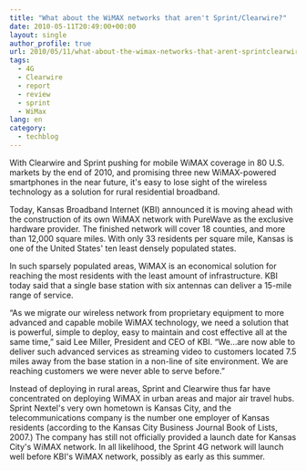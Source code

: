 ```yaml
---
title: "What about the WiMAX networks that aren't Sprint/Clearwire?"
date: 2010-05-11T20:49:00+00:00
layout: single
author_profile: true
url: 2010/05/11/what-about-the-wimax-networks-that-arent-sprintclearwire/
tags:
  - 4G
  - Clearwire
  - report
  - review
  - sprint
  - WiMax
lang: en
category: 
  - techblog
---
```

With Clearwire and Sprint pushing for mobile WiMAX coverage in 80 U.S. markets by the end of 2010, and promising three new WiMAX-powered smartphones in the near future, it's easy to lose sight of the wireless technology as a solution for rural residential broadband. 

Today, Kansas Broadband Internet (KBI) announced it is moving ahead with the construction of its own WiMAX network with PureWave as the exclusive hardware provider. The finished network will cover 18 counties, and more than 12,000 square miles. With only 33 residents per square mile, Kansas is one of the United States' ten least densely populated states. 

In such sparsely populated areas, WiMAX is an economical solution for reaching the most residents with the least amount of infrastructure. KBI today said that a single base station with six antennas can deliver a 15-mile range of service. 

“As we migrate our wireless network from proprietary equipment to more advanced and capable mobile WiMAX technology, we need a solution that is powerful, simple to deploy, easy to maintain and cost effective all at the same time,” said Lee Miller, President and CEO of KBI. “We…are now able to deliver such advanced services as streaming video to customers located 7.5 miles away from the base station in a non-line of site environment. We are reaching customers we were never able to serve before.” 

Instead of deploying in rural areas, Sprint and Clearwire thus far have concentrated on deploying WiMAX in urban areas and major air travel hubs. Sprint Nextel's very own hometown is Kansas City, and the telecommunications company is the number one employer of Kansas residents (according to the Kansas City Business Journal Book of Lists, 2007.) The company has still not officially provided a launch date for Kansas City's WiMAX network. In all likelihood, the Sprint 4G network will launch well before KBI's WiMAX network, possibly as early as this summer.